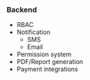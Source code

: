### Backend

- RBAC
- Notification
  - SMS
  - Email
- Permission system
- PDF/Report generation
- Payment integrations
